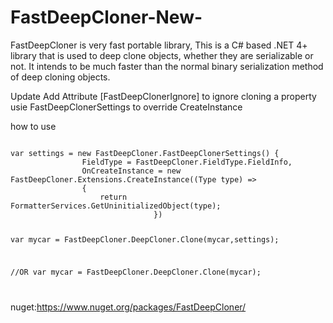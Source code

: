 # FastDeepCloner-New-
FastDeepCloner is very fast portable library, This is a C# based .NET 4+ library that is used to deep clone objects, whether they are serializable or not. It intends to be much faster than the normal binary serialization method of deep cloning objects.

Update
Add Attribute [FastDeepClonerIgnore] to ignore cloning a property
usie FastDeepClonerSettings to override CreateInstance

how to use

<code>
var settings = new FastDeepCloner.FastDeepClonerSettings() {
                FieldType = FastDeepCloner.FieldType.FieldInfo,
                OnCreateInstance = new FastDeepCloner.Extensions.CreateInstance((Type type) =>
                {
                    return FormatterServices.GetUninitializedObject(type);
								})
        
var mycar = FastDeepCloner.DeepCloner.Clone(mycar,settings);

//OR
var mycar = FastDeepCloner.DeepCloner.Clone(mycar);

</code> 

nuget:https://www.nuget.org/packages/FastDeepCloner/
